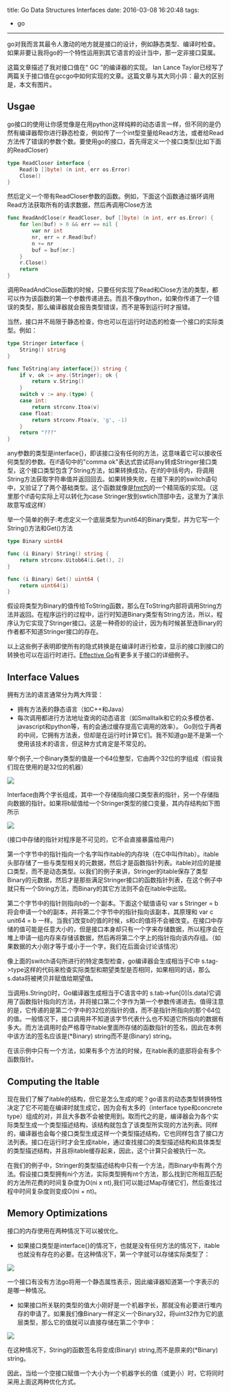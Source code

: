 title: Go Data Structures Interfaces
date: 2016-03-08 16:20:48
tags:
  - go
---
go对我而言其最令人激动的地方就是接口的设计，例如静态类型、编译时检查。如果非要让我将go的一个特性运用到其它语言的设计当中，那一定非接口莫属。

这篇文章描述了我对接口值在“ GC ”的编译器的实现。 Ian Lance Taylor已经写了两篇关于接口值在gccgo中如何实现的文章。这篇文章与其大同小异：最大的区别是，本文有图片。

## **Usgae**

go接口的使用让你感觉像是在用python这样纯粹的动态语言一样，但不同的是仍然有编译器帮你进行静态检查，例如传了一个int型变量给Read方法，或者给Read方法传了错误的参数个数。要使用go的接口，首先得定义一个接口类型(比如下面的ReadCloser)
```go
type ReadCloser interface {
    Read(b []byte) (n int, err os.Error)
    Close()
}
```
然后定义一个带有ReadCloser参数的函数。例如，下面这个函数通过循环调用Read方法获取所有的请求数据，然后再调用Close方法
```go
func ReadAndClose(r ReadCloser, buf []byte) (n int, err os.Error) {
    for len(buf) > 0 && err == nil {
        var nr int
        nr, err = r.Read(buf)
        n += nr
        buf = buf[nr:]
    }
    r.Close()
    return
}
```
调用ReadAndClose函数的时候，只要任何实现了Read和Close方法的类型，都可以作为该函数的第一个参数传递进去。而且不像python，如果你传递了一个错误的类型，那么编译器就会报告类型错误，而不是等到运行时才报错。

当然，接口并不局限于静态检查，你也可以在运行时动态的检查一个接口的实际类型。例如：
```go
type Stringer interface {
    String() string
}

func ToString(any interface{}) string {
    if v, ok := any.(Stringer); ok {
        return v.String()
    }
    switch v := any.(type) {
    case int:
        return strconv.Itoa(v)
    case float:
        return strconv.Ftoa(v, 'g', -1)
    }
    return "???"
}
```
any参数的类型是interface{}，即该接口没有任何的方法，这意味着它可以接收任何类型的参数。在if语句中的"comma ok"表达式尝试将any转成Stringer接口类型，这个接口类型包含了String方法，如果转换成功，在if的中括号内，将调用String方法获取字符串值并返回回去。如果转换失败，在接下来的的switch语句中，又验证了了两个基础类型。这个函数就像是[fmt包](https://golang.org/pkg/fmt/)的一个精简版的实现。（这里那个if语句实际上可以转化为case Stringer放到swtich顶部中去，这里为了演示故意写成这样）

举一个简单的例子:考虑定义一个底层类型为unit64的Binary类型，并为它写一个String()方法和Get()方法
```go
type Binary uint64

func (i Binary) String() string {
    return strconv.Uitob64(i.Get(), 2)
}

func (i Binary) Get() uint64 {
    return uint64(i)
}
```
假设将类型为Binary的值传给ToString函数，那么在ToString内部将调用String方法并返回。在程序运行的过程中，运行时知道Binary类型有String方法，所以，程序认为它实现了Stringer接口。这是一种奇妙的设计，因为有时候甚至连Binary的作者都不知道Stringer接口的存在。

以上这些例子表明即使所有的隐式转换是在编译时进行检查，显示的接口到接口的转换也可以在运行时进行。[Effective Go](https://golang.org/doc/effective_go.html#interfaces)有更多关于接口的详细例子。

## **Interface Values**

拥有方法的语言通常分为两大阵营：
- 拥有方法表的静态语言（如C++和Java）
- 每次调用都进行方法地址查询的动态语言（如Smalltalk和它的众多模仿者、javascript和python等，有的会通过缓存提高它调用的效率）。
Go则位于两者的中间，它拥有方法表，但却是在运行时计算它们。我不知道go是不是第一个使用该技术的语言，但这种方式肯定是不常见的。

举个例子,一个Binary类型的值是一个64位整型，它由两个32位的字组成（假设我们现在使用的是32位的机器）

![](/image/gointer1.png)

Interface由两个字长组成，其中一个存储指向接口类型表的指针，另一个存储指向数据的指针。如果将b赋值给一个Stringer类型的接口变量，其内存结构如下图所示

![](/image/gointer2.png)

(接口中存储的指针对程序是不可见的，它不会直接暴露给用户)

第一个字节中的指针指向一个名字叫作itable的内存块（在C中叫作Itab）。itable头部存储了一些与类型相关的元数据，然后才是函数指针列表。itable对应的是接口类型，而不是动态类型。以我们的例子来讲，Stringer的itable保存了类型Binary的元数据，然后才是那些满足Stringer接口的函数指针列表，在这个例子中就只有一个String方法，而Binary的其它方法则不会在itable中出现。

第二个字节中的指针则指向b的一个副本。下面这个赋值语句 var s Stringer = b 将会申请一个b的副本，并将第二个字节中的指针指向该副本，其原理和 var c unit64 = b 一样。当我们改变b的值的时候，s和c的值将不会被改变。在接口中存储的值可能是任意大小的，但是接口本身却只有一个字来存储数据，所以程序会在堆上申请一组内存来存储该数据，然后再将第二个字上的指针指向该内存组。（如果数据的大小刚才等于或小于一个字，我们在后面会讨论该情况）

像上面的switch语句所进行的特定类型检查，go编译器会生成相当于C中 s.tag->type这样的代码来检查实际类型和期望类型是否相同，如果相同的话，那么s.data将被拷贝并赋值给期望值。

当调用s.String()时，Go编译器生成相当于C语言中的 s.tab->fun\[0\](s.data)它调用了函数指针指向的方法，并将接口第二个字作为第一个参数传递进去。值得注意的是，它传递的是第二个字中的32位的指针的值，而不是指针所指向的那个64位的值。一般情况下，接口调用并不知道该字节代表什么也不知道它所指向的数据有多大。而方法调用时会严格尊守itable里面所存储的函数指针的签名，因此在本例中该方法的签名应该是(*Binary) string而不是(Binary) string。

在该示例中只有一个方法，如果有多个方法的时候，在itable表的底部将会有多个函数指针。

## **Computing the Itable**

现在我们了解了itable的结构，但它是怎么生成的呢？go语言的动态类型转换特性决定了它不可能在编译时就生成它，因为会有太多的（interface type和concrete type）组成的对，并且大多数不会被使用到。取而代之的是，编译器会为各个实际类型生成一个类型描述结构，该结构就包含了该类型所实现的方法列表。同样的，编译器也会每个接口类型生成这样一个类型描述结构，它也同样包含了接口方法列表。接口在运行时才会生成itable，通过查找接口的类型描述结构和具体类型的类型描述结构，并且将itable缓存起来，因此，这个计算只会被执行一次。

在我们的例子中，Stringer的类型描述结构中只有一个方法，而Binary中有两个方法。假设接口类型拥有ni个方法，实际类型拥有nt个方法，那么找到它所相互匹配的方法所花费的时间复杂度为O(ni x nt),我们可以能过Map存储它们，然后查找过程中时间复杂度则变成O(ni + nt)。

## **Memory Optimizations**

接口的内存使用在两种情况下可以被优化。

- 如果接口类型是interface{}的情况下，也就是没有任何方法的情况下，itable也就没有存在的必要。在这种情况下，第一个字就可以存储实际类型了：

![](/image/gointer3.png)

一个接口有没有方法go将用一个静态属性表示，因此编译器知道第一个字表示的是哪一种情况。

- 如果接口所关联的类型的值大小刚好是一个机器字长，那就没有必要进行堆内存的申请了。如果我们像Binary一样定义一个Binary32，将uint32作为它的底层类型，那么它的值就可以直接存储在第二个字中：

![](/image/gointer4.png)

在这种情况下，String的函数签名将变成(Binary) string,而不是原来的(*Binary) string。

因此，当给一个空接口赋值一个大小为一个机器字长的值（或更小）时，它将同时采用上面这两种优化方式。